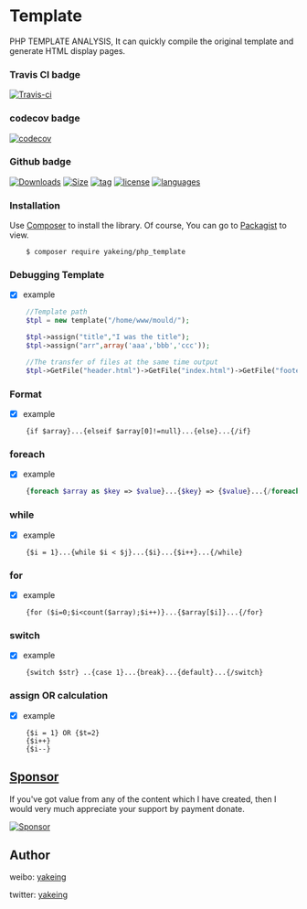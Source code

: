 # Template

PHP TEMPLATE ANALYSIS, It can quickly compile the original template and generate HTML display pages.

### Travis CI badge

[![Travis-ci](https://api.travis-ci.com/yakeing/php_template.svg?branch=master)](https://travis-ci.com/yakeing/php_template)

### codecov badge

[![codecov](https://codecov.io/gh/yakeing/php_template/branch/master/graph/badge.svg)](https://codecov.io/gh/yakeing/php_template)

### Github badge

[![Downloads](https://badging.now.sh/github/downloads/yakeing/php_template?logo=github)](../../)
[![Size](https://badging.now.sh/github/size/yakeing/php_template?logo=github)](src)
[![tag](https://badging.now.sh/github/tag/yakeing/php_template?logo=github)](../../releases)
[![license](https://badging.now.sh/github/license/yakeing/php_template?logo=github)](LICENSE)
[![languages](https://badging.now.sh/github/language/yakeing/php_template?logo=github)](../../search?l=php)

### Installation

Use [Composer](https://getcomposer.org) to install the library.
Of course, You can go to [Packagist](https://packagist.org/packages/yakeing/php_template) to view.

```
    $ composer require yakeing/php_template
```

### Debugging Template

- [x] example

```php
    //Template path
    $tpl = new template("/home/www/mould/");

    $tpl->assign("title","I was the title");
    $tpl->assign("arr",array('aaa','bbb','ccc'));

    //The transfer of files at the same time output
    $tpl->GetFile("header.html")->GetFile("index.html")->GetFile("footer.html")->render();
```

### Format

- [x] example

```
    {if $array}...{elseif $array[0]!=null}...{else}...{/if}
```

### foreach

- [x] example

```php
    {foreach $array as $key => $value}...{$key} => {$value}...{/foreach}
```

### while

- [x] example

```
    {$i = 1}...{while $i < $j}...{$i}...{$i++}...{/while}
```

### for

- [x] example

```
    {for ($i=0;$i<count($array);$i++)}...{$array[$i]}...{/for}
```

### switch

- [x] example

```
    {switch $str} ..{case 1}...{break}...{default}...{/switch}
```

### assign OR calculation

- [x] example

```
    {$i = 1} OR {$t=2}
    {$i++}
    {$i--}
```

[Sponsor](https://github.com/yakeing/Documentation/blob/master/Sponsor/README.md)
---

If you've got value from any of the content which I have created, then I would very much appreciate your support by payment donate.

[![Sponsor](https://badging.now.sh/static/label/Sponsor/EA4AAA?logo=heart)](https://github.com/yakeing/Documentation/blob/master/Sponsor/README.md)

Author
---

weibo: [yakeing](https://weibo.com/yakeing)

twitter: [yakeing](https://twitter.com/yakeing)
